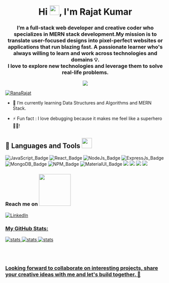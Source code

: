 <h1 align="center">Hi <img src="https://raw.githubusercontent.com/MartinHeinz/MartinHeinz/master/wave.gif" width="30px">, I'm Rajat Kumar</h1>

<h3 align="center">I’m a full-stack web developer and creative coder who specializes in MERN stack development.My mission is to translate user-focused designs into pixel-perfect websites or applications that run blazing fast. A passionate learner who's always willing to learn and work across technologies and domains 💡.</br>I love to explore new technologies and leverage them to solve real-life problems.</h3>
<p align="center">
  <a href="#"><img src="https://readme-typing-svg.herokuapp.com?color=FFFF&center=true&lines=1500%2B+Hours+of+Coding+Experience;Data+Structure;Algorithm;MERN+Stack;Full+Stack+Web+Developer"></a>
</p>

<p align="left"> <a href="https://github.com/ryo-ma/github-profile-trophy"><img src="https://github-profile-trophy.vercel.app/?username=RanaRajat" alt="RanaRajat" /></a> </p>

- 🌱 I’m currently learning Data Structures and Algorithms and MERN Stack.

- ⚡ Fun fact : I love debugging because it makes me feel like a superhero🦸‍♀️!

## 🚀 Languages and Tools  <img src = "https://media2.giphy.com/media/QssGEmpkyEOhBCb7e1/giphy.gif?cid=ecf05e47a0n3gi1bfqntqmob8g9aid1oyj2wr3ds3mg700bl&rid=giphy.gif" width = 32px> </h2>
![JavaScript_Badge](https://img.shields.io/badge/JavaScript-323330?style=for-the-badge&logo=javascript&logoColor=F7DF1E)
![React_Badge](https://img.shields.io/badge/React-20232A?style=for-the-badge&logo=react&logoColor=61DAFB)
![NodeJs_Badge](https://img.shields.io/badge/Node.js-339933?style=for-the-badge&logo=nodedotjs&logoColor=white)
![ExpressJs_Badge](https://img.shields.io/badge/Express.js-000000?style=for-the-badge&logo=express&logoColor=white)
![MongoDB_Badge](https://img.shields.io/badge/MongoDB-4EA94B?style=for-the-badge&logo=mongodb&logoColor=white)
![NPM_Badge](https://img.shields.io/badge/npm-CB3837?style=for-the-badge&logo=npm&logoColor=white)
![MaterialUI_Badge](https://img.shields.io/badge/Material--UI-0081CB?style=for-the-badge&logo=material-ui&logoColor=white)
<img src="https://img.shields.io/badge/redis-%23DD0031.svg?&style=for-the-badge&logo=redis&logoColor=white" />
<img src="https://img.shields.io/badge/html5%20-%23e34f26.svg?&style=for-the-badge&logo=html5&logoColor=white" />
<img src="https://img.shields.io/badge/CSS3-1572B6?&style=for-the-badge&logo=css3&logoColor=white" />
<img src="https://img.shields.io/badge/Bootstrap-563D7C?style=for-the-badge&logo=bootstrap&logoColor=white">

### Reach me on <img src='https://raw.githubusercontent.com/ShahriarShafin/ShahriarShafin/main/Assets/handshake.gif' width="100px"> </h2>
<p align="left">
 <a href="https://www.linkedin.com/in/rajat-kumar-213184210" target="_blank"><img alt="LinkedIn" src="https://img.shields.io/badge/linkedin-%230077B5.svg?&style=for-the-badge&logo=linkedin&logoColor=white" /></a>  <a href="mailto:rajatrana.rk@gmail.com" target="_blank">
</p>

 ### My GitHub Stats:
![stats](https://github-readme-streak-stats.herokuapp.com/?user=RanaRajat&theme=react&hide_border=true")
![stats](https://github-readme-stats.vercel.app/api/top-langs/?username=RanaRajat&theme=react&hide_border=true")
![stats](https://github-readme-stats.vercel.app/api?username=RanaRajat&theme=react&hide_border=true")

  
 
  
<br />
<br />

### Looking forward to collaborate on interesting projects, share your creative ideas with me and let's build together. 🤝
